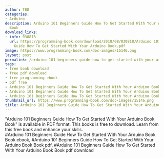 ```yaml
---
author: TBD
categories:
- Arduino
description: Arduino 101 Beginners Guide How To Get Started With Your Arduino Book
  Book
download_links:
- info: 030818
  url: https://programming-book.com/download/2018/08/030818/Arduino 101 Beginners
    Guide How To Get Started With Your Arduino Book.pdf
image: https://www.programming-book.com/doc-images/15146.png
layout: post
permalink: /arduino-101-beginners-guide-how-to-get-started-with-your-arduino-book-book.html
tags:
- free book download
- free pdf download
- free programming ebook
- pdf free
- Arduino 101 Beginners Guide How To Get Started With Your Arduino Book Book ebook
- Arduino 101 Beginners Guide How To Get Started With Your Arduino Book Book pdf
- Arduino 101 Beginners Guide How To Get Started With Your Arduino Book Book pdf download
thumbnail_url: https://www.programming-book.com/doc-images/15146.png
title: Arduino 101 Beginners Guide How To Get Started With Your Arduino Book Book
---
```


 
<div class="item-desc text-justify">
  "Arduino 101 Beginners Guide How To Get Started With Your Arduino Book Book" is available in PDF format. This books is free to download. Learn from this free book and enhance your skills.
  <br>
  #Arduino 101 Beginners Guide How To Get Started With Your Arduino Book Book ebook, #Arduino 101 Beginners Guide How To Get Started With Your Arduino Book Book pdf, #Arduino 101 Beginners Guide How To Get Started With Your Arduino Book Book pdf download
</div>